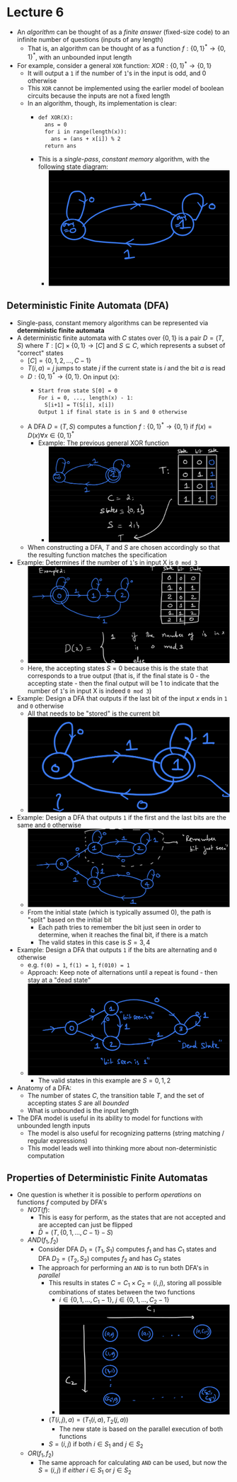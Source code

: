 # Lecture 6
- An *algorithm* can be thought of as a *finite answer* (fixed-size code) to an infinite number of questions (inputs of any length)
  - That is, an algorithm can be thought of as a function $f: \{0, 1\}^* \rightarrow \{0, 1\}^*$, with an unbounded input length
- For example, consider a general `XOR` function: $XOR: \{0, 1\}^* \rightarrow \{0, 1\}$  
  - It will output a `1` if the number of `1`'s in the input is odd, and 0 otherwise
  - This `XOR` cannot be implemented using the earlier model of boolean circuits because the inputs are not a fixed length
  - In an algorithm, though, its implementation is clear:
    -     def XOR(X):
            ans = 0
            for i in range(length(x)):
              ans = (ans + x[i]) % 2
            return ans
    - This is a *single-pass*, *constant memory* algorithm, with the following state diagram:
      - ![General XOR State Diagram](./Images/General_XOR_State_Diagram.png)
## Deterministic Finite Automata (DFA)
- Single-pass, constant memory algorithms can be represented via **deterministic finite automata**
- A deterministic finite automata with $C$ states over $\{0, 1\}$ is a pair $D = (T, S)$ where $T: [C] \times \{0, 1\} \rightarrow [C]$ and $S \subseteq C$, which represents a subset of "correct" states
  - $[C] = \{0, 1, 2, ..., C - 1\}$
  - $T(i, a) = j$ jumps to state $j$ if the current state is $i$ and the bit $a$ is read
  - $D: \{0, 1\}^* \rightarrow \{0, 1\}$. On input (x):
    -     Start from state S[0] = 0
          For i = 0, ..., length(x) - 1:
            S[i+1] = T(S[i], x[i])
          Output 1 if final state is in S and 0 otherwise
  - A DFA $D = (T, S)$ computes a function $f: \{0, 1\}^* \rightarrow \{0, 1\}$ if $f(x) = D(x) \forall x \in \{0, 1\}^*$ 
    - Example: The previous general XOR function
      - ![General XOR Transition Function](./Images/General_XOR_Transition_Function.png)
  - When constructing a DFA, $T$ and $S$ are chosen accordingly so that the resulting function matches the specification
- Example: Determines if the number of `1`'s in input X is `0 mod 3`
  - ![DFS Example 2](./Images/DFA_Example_2.png)
  - Here, the accepting states $S = {0}$ because this is the state that corresponds to a true output (that is, if the final state is 0 - the accepting state - then the final output will be 1 to indicate that the number of `1`'s in input X is indeed `0 mod 3`)
- Example: Design a DFA that outputs if the last bit of the input $x$ ends in `1` and `0` otherwise
  - All that needs to be "stored" is the current bit
  - ![Last Bit 1 DFA](./IMages/Last_Bit_1_DFA.png)
- Example: Design a DFA that outputs `1` if the first and the last bits are the same and `0` otherwise
  - ![DFA First and Last Bit](./Images/DFA_First_and_Last_Bit.png)
  - From the initial state (which is typically assumed 0), the path is "split" based on the initial bit
    - Each path tries to remember the bit just seen in order to determine, when it reaches the final bit, if there is a match
    - The valid states in this case is $S = {3, 4}$
- Example: Design a DFA that outputs `1` if the bits are alternating and `0` otherwise
  - e.g. `f(0) = 1`, `f(1) = 1`, `f(010) = 1`
  - Approach: Keep note of alternations until a repeat is found - then stay at a "dead state"
  - ![DFA Alternating Bits](./Images/Alternating_Bits_DFA.png)
    - The valid states in this example are $S = {0, 1, 2}$
- Anatomy of a DFA:
  - The number of states $C$, the transition table $T$, and the set of accepting states $S$ are all $bounded$
  - What is unbounded is the input length
- The DFA model is useful in its ability to model for functions with unbounded length inputs
  - The model is also useful for recognizing patterns (string matching / regular expressions)
  - This model leads well into thinking more about non-deterministic computation
## Properties of Deterministic Finite Automatas
- One question is whether it is possible to perform *operations* on functions $f$ computed by DFA's
  - $NOT(f)$:
    - This is easy for perform, as the states that are not accepted and are accepted can just be flipped
    - $\bar{D} = (T, \{0, 1, ..., C - 1\} - S)$
  - $AND(f_1, f_2)$
    - Consider DFA $D_1 = (T_1, S_1)$ computes $f_1$ and has $C_1$ states and DFA $D_2 = (T_2, S_2)$ computes $f_2$ and has $C_2$ states 
    - The approach for performing an `AND` is to run both DFA's in *parallel*
      - This results in states $C = C_1 \times C_2 = (i, j)$, storing all possible combinations of states between the two functions
        - $i \in \{0, 1, ..., C_1 - 1\}$, $j \in \{0, 1, ..., C_2 - 1\}$
        - ![DFA AND States](./Images/DFA_AND_States.png) 
      - $(T(i, j), a) = (T_1(i, a), T_2(j, a))$ 
        - The new state is based on the parallel execution of both functions
      - $S = (i, j)$ if both $i \in S_1$ and $j \in S_2$
  - $OR(f_1, f_2)$
    - The same approach for calculating `AND` can be used, but now the $S = (i, j)$ if *either* $i \in S_1$ or $j \in S_2$ 